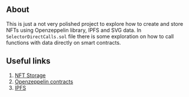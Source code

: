 ## About

This is just a not very polished project to explore how to create and store NFTs using Openzeppelin library, IPFS and SVG data.
In `SelectorDirectCalls.sol` file there is some exploration on how to call functions with data directly on smart contracts.

## Useful links

1) [NFT Storage](https://nft.storage/)
2) [Openzeppelin contracts](https://github.com/OpenZeppelin/openzeppelin-contracts)
3) [IPFS](https://ipfs.tech/)